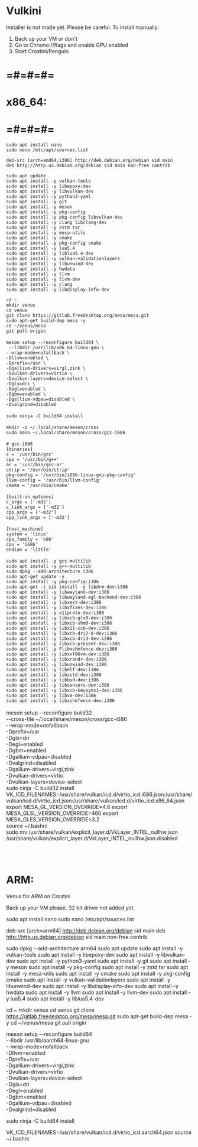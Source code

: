 # Vulkini
Installer is not made yet. Please be careful. To install manually:

1. Back up your VM or don't
2. Go to Chrome://flags and enable GPU enabled
3. Start Crostini/Penguin

# =#=#=#= <br>
# x86_64: <br>
# =#=#=#= <br>


`sudo apt install nano ` <br>
`sudo nano /etc/apt/sources.list` <br>

`deb-src [arch=amd64,i386] http://deb.debian.org/debian sid main` <br>
`deb http://http.us.debian.org/debian sid main non-free contrib` <br>

`sudo apt update` <br>
`sudo apt install -y vulkan-tools` <br>
`sudo apt install -y libepoxy-dev` <br>
`sudo apt install -y libvulkan-dev` <br>
`sudo apt install -y python3-yaml` <br>
`sudo apt install -y git` <br>
`sudo apt install -y meson` <br>
`sudo apt install -y pkg-config` <br>
`sudo apt install -y pkg-config libvulkan-dev` <br>
`sudo apt install -y clang libclang-dev` <br>
`sudo apt install -y zstd tar` <br>
`sudo apt install -y mesa-utils` <br>
`sudo apt install -y cmake` <br>
`sudo apt install -y pkg-config cmake` <br>
`sudo apt install -y lua5.4` <br>
`sudo apt install -y liblua5.4-dev` <br>
`sudo apt install -y vulkan-validationlayers` <br>
`sudo apt install -y libunwind-dev` <br>
`sudo apt install -y hwdata` <br>
`sudo apt install -y llvm` <br>
`sudo apt install -y llvm-dev` <br>
`sudo apt install -y clang` <br>
`sudo apt install -y libdisplay-info-dev` <br>

`cd ~` <br>
`mkdir venus` <br>
`cd venus` <br>
`git clone https://gitlab.freedesktop.org/mesa/mesa.git` <br>
`sudo apt-get build-dep mesa -y` <br>
`cd ~/venus/mesa` <br>
`git pull origin` <br>
<br>
`meson setup --reconfigure build64 \` <br>
 ` --libdir /usr/lib/x86_64-linux-gnu \` <br>
  `--wrap-mode=nofallback \` <br>
  `-Dllvm=enabled \` <br>
  `-Dprefix=/usr \` <br>
  `-Dgallium-drivers=virgl,zink \` <br>
  `-Dvulkan-drivers=virtio \` <br>
  `-Dvulkan-layers=device-select \` <br>
  `-Dglx=dri \` <br>
  `-Degl=enabled \` <br>
  `-Dgbm=enabled \` <br>
  `-Dgallium-vdpau=disabled \` <br>
  `-Dvalgrind=disabled` <br>
<br>
  `sudo ninja -C build64 install` <br>
<br>
`mkdir -p ~/.local/share/meson/cross` <br>
`sudo nano ~/.local/share/meson/cross/gcc-i686` <br>
<br>
`# gcc-i686` <br>
`[binaries]` <br>
`c = '/usr/bin/gcc'` <br>
`cpp = '/usr/bin/g++'` <br>
`ar = '/usr/bin/gcc-ar'` <br>
`strip = '/usr/bin/strip'` <br>
`pkg-config = '/usr/bin/i686-linux-gnu-pkg-config'` <br>
`llvm-config = '/usr/bin/llvm-config'` <br>
`cmake = '/usr/bin/cmake'` <br> 
<br>
`[built-in options]` <br>
`c_args = ['-m32']` <br>
`c_link_args = ['-m32']` <br>
`cpp_args = ['-m32']` <br>
`cpp_link_args = ['-m32']` <br>
<br>
`[host_machine]` <br>
`system = 'linux'` <br>
`cpu_family = 'x86'` <br>
`cpu = 'i686'` <br>
`endian = 'little'` <br>
<br>
`sudo apt install -y gcc-multilib` <br>
`sudo apt install -y g++-multilib` <br>
`sudo dpkg --add-architecture i386` <br>
`sudo apt-get update -y` <br>
`sudo apt install -y pkg-config:i386` <br>
`sudo apt-get -t sid install -y libdrm-dev:i386` <br>
`sudo apt install -y libwayland-dev:i386` <br>
`sudo apt install -y libwayland-egl-backend-dev:i386` <br>
`sudo apt install -y libxext-dev:i386` <br>
`sudo apt install -y libxfixes-dev:i386` <br>
`sudo apt install -y x11proto-dev:i386` <br>
`sudo apt install -y libxcb-glx0-dev:i386` <br>
`sudo apt install -y libxcb-shm0-dev:i386` <br>
`sudo apt install -y libx11-xcb-dev:i386` <br>
`sudo apt install -y libxcb-dri2-0-dev:i386` <br>
`sudo apt install -y libxcb-dri3-dev:i386` <br>
`sudo apt install -y libxcb-present-dev:i386` <br>
`sudo apt install -y Flibxshmfence-dev:i386` <br>
`sudo apt install -y libxxf86vm-dev:i386` <br>
`sudo apt install -y libxrandr-dev:i386` <br>
`sudo apt install -y libunwind-dev:i386` <br>
`sudo apt install -y libelf-dev:i386` <br>
`sudo apt install -y libzstd-dev:i386` <br>
`sudo apt install -y libbsd-dev:i386` <br>
`sudo apt install -y libsensors-dev:i386` <br>
`sudo apt install -y libxcb-keysyms1-dev:i386` <br>
`sudo apt install -y libva-dev:i386` <br>
`sudo apt install -y libxshmfence-dev:i386` <br>
<br>
meson setup --reconfigure build32 \
  --cross-file ~/.local/share/meson/cross/gcc-i686 \
  --wrap-mode=nofallback \
  -Dprefix=/usr \
  -Dglx=dri \
  -Degl=enabled \
  -Dgbm=enabled \
  -Dgallium-vdpau=disabled \
  -Dvalgrind=disabled \
  -Dgallium-drivers=virgl,zink \
  -Dvulkan-drivers=virtio \
  -Dvulkan-layers=device-select
<br>
  sudo ninja -C build32 install
<br>
VK_ICD_FILENAMES=/usr/share/vulkan/icd.d/virtio_icd.i686.json:/usr/share/vulkan/icd.d/virtio_icd.json:/usr/share/vulkan/icd.d/virtio_icd.x86_64.json
export MESA_GL_VERSION_OVERRIDE=4.6
export MESA_GLSL_VERSION_OVERRIDE=460
export MESA_GLES_VERSION_OVERRIDE=3.2
<br>
source ~/.bashrc
<br>
sudo mv /usr/share/vulkan/explicit_layer.d/VkLayer_INTEL_nullhw.json /usr/share/vulkan/explicit_layer.d/VkLayer_INTEL_nullhw.json.disabled

<br><br>

# ARM:<br>

Venus for ARM on Crostini

Back up your VM please. 32 bit driver not added yet.

sudo apt install nano
sudo nano /etc/apt/sources.list

deb-src [arch=arm64] http://deb.debian.org/debian sid main
deb http://http.us.debian.org/debian sid main non-free contrib


sudo dpkg --add-architecture arm64
sudo apt update
sudo apt install -y vulkan-tools
sudo apt install -y libepoxy-dev
sudo apt install -y libvulkan-dev
sudo apt install -y python3-yaml
sudo apt install -y git
sudo apt install -y meson
sudo apt install -y pkg-config
sudo apt install -y zstd tar
sudo apt install -y mesa-utils
sudo apt install -y cmake
sudo apt install -y pkg-config cmake
sudo apt install -y vulkan-validationlayers
sudo apt install -y libunwind-dev
sudo apt install -y libdisplay-info-dev
sudo apt install -y hwdata
sudo apt install -y llvm
sudo apt install -y llvm-dev
sudo apt install -y lua5.4
sudo apt install -y liblua5.4-dev


cd ~
mkdir venus
cd venus
git clone https://gitlab.freedesktop.org/mesa/mesa.git
sudo apt-get build-dep mesa -y
cd ~/venus/mesa
git pull origin


meson setup --reconfigure build64 \
  --libdir /usr/lib/aarch64-linux-gnu \
  --wrap-mode=nofallback \
  -Dllvm=enabled \
  -Dprefix=/usr \
  -Dgallium-drivers=virgl,zink \
  -Dvulkan-drivers=virtio \
  -Dvulkan-layers=device-select \
  -Dglx=dri \
  -Degl=enabled \
  -Dgbm=enabled \
  -Dgallium-vdpau=disabled \
  -Dvalgrind=disabled

  sudo ninja -C build64 install

  VK_ICD_FILENAMES=/usr/share/vulkan/icd.d/virtio_icd.aarch64.json
  source ~/.bashrc
  



